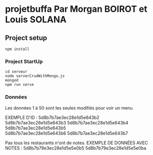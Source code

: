 # projetbuffa Par Morgan BOIROT et Louis SOLANA

## Project setup
```
npm install
```

### Project StartUp
```
cd serveur
node serverCrudWithMongo.js
mongod
npm run serve
```

### Données
Les données 1 à 50 sont les seules modifiés pour voir un menu

EXEMPLE D'ID :  5d8b7b7ae3ec28e1d5e643b2
                5d8b7b7ae3ec28e1d5e643b3
                5d8b7b7ae3ec28e1d5e643b4
                5d8b7b7ae3ec28e1d5e643b5                             
                5d8b7b7ae3ec28e1d5e643b6
                5d8b7b7ae3ec28e1d5e643b7

Pas tous les restaurants n'ont de notes.
EXEMPLE DE DONNÉES AVEC NOTES :   5d8b7b79e3ec28e1d5e5e0b5
                                  5d8b7b79e3ec28e1d5e5e0ba
